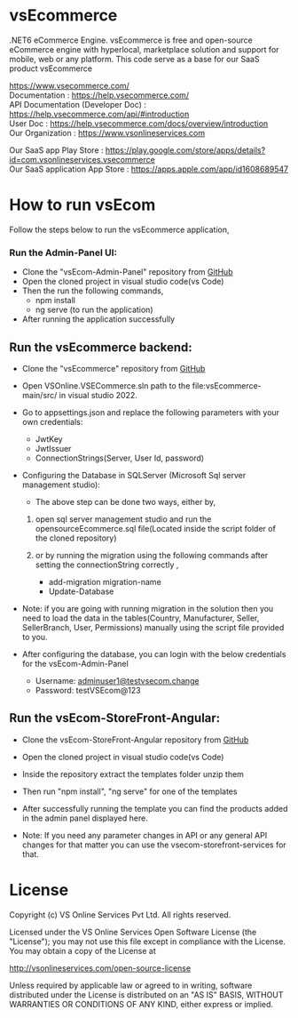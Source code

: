 # vsEcommerce
.NET6 eCommerce Engine. vsEcommerce is free and open-source eCommerce engine with hyperlocal, marketplace solution and support for mobile, web or any platform. This code serve as a base for our SaaS product vsEcommerce

https://www.vsecommerce.com/ \
Documentation : https://help.vsecommerce.com/ \
API Documentation (Developer Doc) : https://help.vsecommerce.com/api/#introduction \
User Doc : https://help.vsecommerce.com/docs/overview/introduction \
Our Organization : https://www.vsonlineservices.com 

Our SaaS app Play Store : https://play.google.com/store/apps/details?id=com.vsonlineservices.vsecommerce \
Our SaaS application App Store : https://apps.apple.com/app/id1608689547 

# How to run vsEcom
Follow the steps below to run the vsEcommerce application,

### Run the Admin-Panel UI:

- Clone the "vsEcom-Admin-Panel" repository from [GitHub](https://github.com/vsonlineserv/vsEcom-Admin-Panel)
- Open the cloned project in visual studio code(vs Code)
- Then the run the following commands,
    - npm install
    - ng serve (to run the application)
- After running the application successfully

## Run the vsEcommerce backend:

- Clone the "vsEcommerce" repository from [GitHub]( https://github.com/vsonlineserv/vsEcommerce)
- Open VSOnline.VSECommerce.sln path to the file:vsEcommerce-main/src/ in visual studio 2022.
- Go to appsettings.json and replace the following parameters with your own credentials:
    - JwtKey
    - JwtIssuer
    - ConnectionStrings(Server, User Id, password)

- Configuring the Database in SQLServer (Microsoft Sql server management studio):

    - The above step can be done two ways, either  by,
    1. open sql server management studio and run the opensourceEcommerce.sql file(Located inside the script folder of the cloned repository)
    2. or by running the migration using the following commands after setting the connectionString correctly ,

        - add-migration migration-name
        - Update-Database

- Note: if you are going with running migration in the solution then you need to load the data in the tables(Country, Manufacturer, Seller, SellerBranch, User, Permissions) manually using the script file provided to you.

- After configuring the database, you can login with the below credentials for the vsEcom-Admin-Panel
    
    - Username: adminuser1@testvsecom.change
    - Password: testVSEcom@123

## Run the vsEcom-StoreFront-Angular:

- Clone the vsEcom-StoreFront-Angular repository from [GitHub](https://github.com/vsonlineserv/vsEcom-StoreFront-Angular)
- Open the cloned project in visual studio code(vs Code)
- Inside the repository extract the templates folder unzip them
- Then run "npm install", "ng serve" for one of the templates
- After successfully running the template you can find the products added in the admin panel displayed here.

- Note: If you need any parameter changes in API or any general API changes for that matter you can use the vsecom-storefront-services for that.

# License
Copyright (c) VS Online Services Pvt Ltd. All rights reserved.

Licensed under the VS Online Services Open Software License (the "License"); you may not use this file except in compliance with the License. You may obtain a copy of the License at

http://vsonlineservices.com/open-source-license

Unless required by applicable law or agreed to in writing, software distributed under the License is distributed on an "AS IS" BASIS, WITHOUT WARRANTIES OR CONDITIONS OF ANY KIND, either express or implied.
